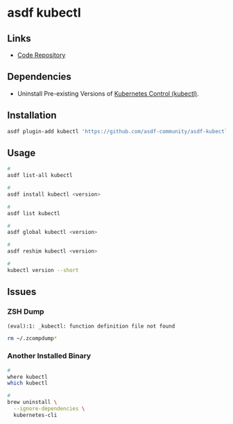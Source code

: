 # asdf kubectl

## Links

- [Code Repository](https://github.com/asdf-community/asdf-kubectl)

## Dependencies

- Uninstall Pre-existing Versions of [Kubernetes Control (kubectl)](/kubectl/README.md).

## Installation

```sh
asdf plugin-add kubectl 'https://github.com/asdf-community/asdf-kubectl.git'
```

## Usage

```sh
#
asdf list-all kubectl

#
asdf install kubectl <version>

#
asdf list kubectl

#
asdf global kubectl <version>

#
asdf reshim kubectl <version>

#
kubectl version --short
```

## Issues

### ZSH Dump

```log
(eval):1: _kubectl: function definition file not found
```

```sh
rm ~/.zcompdump*
```

### Another Installed Binary

```sh
#
where kubectl
which kubectl

#
brew uninstall \
  --ignore-dependencies \
  kubernetes-cli
```
